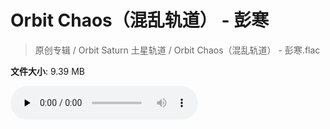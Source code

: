 # Orbit Chaos（混乱轨道） - 彭寒

> 原创专辑 / Orbit Saturn 土星轨道 / Orbit Chaos（混乱轨道） - 彭寒.flac

**文件大小**: 9.39 MB

<audio preload="none" controls><source src="https://file.hsyhx.top/archive/原创专辑/Orbit_Saturn_土星轨道/Orbit Chaos（混乱轨道） - 彭寒.flac" type="audio/mpeg">您的浏览器不支持此音频格式</audio>